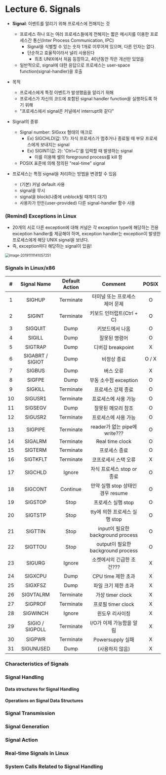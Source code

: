 # Lecture 6. Signals

- **Signal**: 이벤트를 알리기 위해 프로세스에 전해지는 것
  - 프로세스 하나 또는 여러 프로세스들에게 전해지는 짧은 메시지를 이용한 프로세스간 통신(Inter Process Communication, IPC)
    - Signal을 식별할 수 있는 숫자 1개로 이루어져 있으며, 다른 인자는 없다.
    - 단순하고 효율적이라서 널리 사용된다
      - 최초 UNIX에서 처음 등장하고, 40년동안 작은 개선만 있었음
  - 일반적으로, signal에 대한 응답으로 프로세스는 user-space function(signal-handler)을 호출
- 목적
  - 프로세스에게 특정 이벤트가 발생했음을 알리기 위해
  - 프로세스가 자신의 코드에 포함된 signal handler function을 실행하도록 하기 위해
  - "프로세스에서 signal은 커널에서 interrupt와 같다"

- Signal의 종류
  - Signal number: SIGxxx 형태의 매크로
    - Ex) SIGCHLD(값: 17): 자식 프로세스가 멈추거나 종료될 때 부모 프로세스에게 보내지는 signal
    - Ex) SIGINT(값: 2): 'Ctrl+C'를 입력할 때 발생하는 signal
      - 이를 이용해 쉘의 foreground process를 kill 함
  - POSIX 표준에 의해 정의된 "real-time" signal
- 프로세스는 특정 signal을 처리하는 방법을 변경할 수 있음
  - (기본) 커널 default 사용
  - signal을 무시
  - signal을 block(나중에 unblock될 때까지 대기)
  - 사용자가 만든(user-provided) 다른 signal-handler 함수 사용

### (Remind) Exceptions in Linux

- 20개의 서로 다른 exception에 대해 커널은 각 exception type에 해당하는 전용 exception handler를 제공해야 하며, exception handler는 exception이 발생한 프로세스에게 해당 UNIX signal을 보낸다.
- 즉, exception마다 해당하는 signal이 있음!

<img src="C:\Users\KJH\AppData\Roaming\Typora\typora-user-images\image-20191111141057251.png" alt="image-20191111141057251" style="zoom: 80%;" />

### Signals in Linux/x86

|  #   |   Signal Name    | Default Action |              Comment               | POSIX |
| :--: | :--------------: | :------------: | :--------------------------------: | :---: |
|  1   |      SIGHUP      |   Terminate    |   터미널 또는 프로세스 제어 문제   |   O   |
|  2   |      SIGINT      |   Terminate    |     키보드 인터럽트(Ctrl + C)      |   O   |
|  3   |     SIGQUIT      |      Dump      |          키보드에서 나옴           |   O   |
|  4   |      SIGILL      |      Dump      |           잘못된 명령어            |   O   |
|  5   |     SIGTRAP      |      Dump      |         디버깅 breakpoint          |   X   |
|  6   | SIGABRT / SIGIOT |      Dump      |            비정상 종료             | O / X |
|  7   |      SIGBUS      |      Dump      |             버스 오류              |   X   |
|  8   |      SIGFPE      |      Dump      |       부동 소수점 exception        |   O   |
|  9   |     SIGKILL      |   Terminate    |         프로세스 강제 종료         |   O   |
|  10  |     SIGUSR1      |   Terminate    |        프로세스에 사용 가능        |   O   |
|  11  |     SIGSEGV      |      Dump      |         잘못된 메모리 참조         |   O   |
|  12  |     SIGUSR2      |   Terminate    |        프로세스에 사용 가능        |   O   |
|  13  |     SIGPIPE      |   Terminate    |   reader가 없는 pipe에 write???    |   O   |
|  14  |     SIGALRM      |   Terminate    |          Real time clock           |   O   |
|  15  |     SIGTERM      |   Terminate    |           프로세스 종료            |   O   |
|  16  |     SIGTKFLT     |   Terminate    |        코프로세서 스택 오류        |   X   |
|  17  |     SIGCHLD      |     Ignore     |     자식 프로세스 stop or 종료     |   O   |
|  18  |     SIGCONT      |    Continue    | 만약 실행 stop 상태인 경우 resume  |   O   |
|  19  |     SIGSTOP      |      Stop      |         프로세스 실행 stop         |   O   |
|  20  |     SIGTSTP      |      Stop      |   tty에 의한 프로세스 실행 stop    |   O   |
|  21  |     SIGTTIN      |      Stop      | input이 필요한 background process  |   O   |
|  22  |     SIGTTOU      |      Stop      | output이 필요한 background process |   O   |
|  23  |      SIGURG      |     Ignore     |     소켓에서의 긴급한 조건???      |   X   |
|  24  |     SIGXCPU      |      Dump      |         CPU time 제한 초과         |   X   |
|  25  |     SIGXFSZ      |      Dump      |        파일 크기 제한 초과         |   X   |
|  26  |    SIGVTALRM     |   Terminate    |          가상 timer clock          |   X   |
|  27  |     SIGPROF      |   Terminate    |         프로필 timer clock         |   X   |
|  28  |     SIGWINCH     |     Ignore     |          윈도우 리사이징           |   X   |
|  29  | SIGIO / SIGPOLL  |   Terminate    |      I/O가 이제 가능함을 알림      |   X   |
|  30  |      SIGPWR      |   Terminate    |          Powersupply 실패          |   X   |
|  31  |    SIGUNUSED     |      Dump      |          (사용하지 않음)           |   X   |

### Characteristics of Signals

### Signal Handling

#### Data structures for Signal Handling

#### Operations on Signal Data Structures

### Signal Transmission

### Signal Generation

### Signal Action

### Real-time Signals in Linux

### System Calls Related to Signal Handling